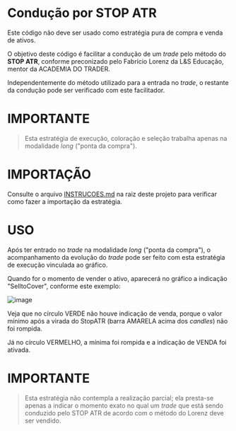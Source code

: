 # Condução por STOP ATR

Este código não deve ser usado como estratégia pura de compra e venda de ativos.

O objetivo deste código é facilitar a condução de um *trade* pelo método do **STOP ATR**, conforme preconizado pelo Fabrício Lorenz da L&S Educação, mentor da ACADEMIA DO TRADER.

Independentemente do método utilizado para a entrada no *trade*, o restante da condução pode ser verificado com este facilitador.

# IMPORTANTE
> Esta estratégia de execução, coloração e seleção trabalha apenas na modalidade *long* ("ponta da compra").

# IMPORTAÇÃO
Consulte o arquivo [INSTRUCOES.md](https://github.com/Zamana/nelogica/blob/2c2781093988e4eb594d61d0dd43e12ed96fa931/INSTRUCOES.md) na raiz deste projeto para verificar como fazer a importação da estratégia.

# USO
Após ter entrado no *trade* na modalidade *long* ("ponta da compra"), o acompanhamento da evolução do *trade* pode ser feito com esta estratégia de execução vinculada ao gráfico.

Quando for o momento de vender o ativo, aparecerá no gráfico a indicação "SelltoCover", conforme este exemplo:

![image](https://user-images.githubusercontent.com/6900313/114630397-df450c00-9c90-11eb-86b6-7a326f387a1f.png)

Veja que no círculo VERDE não houve indicação de venda, porque o valor mínimo após a virada do StopATR (barra AMARELA acima dos *candles*) não foi rompida.

Já no círculo VERMELHO, a mínima foi rompida e a indicação de VENDA foi ativada.

# IMPORTANTE
> Esta estratégia não contempla a realização parcial; ela presta-se apenas a indicar o momento exato no qual um *trade* que está sendo conduzido pelo STOP ATR de acordo com o método do Lorenz deve ser vendido.
